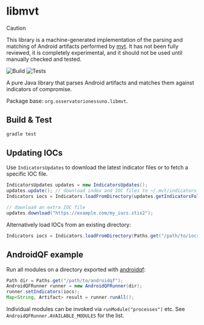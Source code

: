 # libmvt
> [!CAUTION]
> This library is a machine-generated implementation of the parsing and matching of Android artifacts performed by [mvt](https://mvt.re). It has not been fully reviewed, it is completely experimental, and it should not be used until manually checked and tested.


![Build](https://img.shields.io/badge/build-passing-brightgreen)
![Tests](https://img.shields.io/badge/tests-passing-brightgreen)

A pure Java library that parses Android artifacts and matches them against
indicators of compromise.

Package base: `org.osservatorionessuno.libmvt`.

## Build & Test
```bash
gradle test
```

## Updating IOCs
Use `IndicatorsUpdates` to download the latest indicator files or to fetch a
specific IOC file.
```java
IndicatorsUpdates updates = new IndicatorsUpdates();
updates.update(); // download index and IOC files to ~/.mvt/indicators
Indicators iocs = Indicators.loadFromDirectory(updates.getIndicatorsFolder().toFile());

// download an extra IOC file
updates.download("https://example.com/my_iocs.stix2");
```

Alternatively load IOCs from an existing directory:
```java
Indicators iocs = Indicators.loadFromDirectory(Paths.get("/path/to/iocs").toFile());
```

## AndroidQF example
Run all modules on a directory exported with
[androidqf](https://github.com/mvt-project/androidqf):
```java
Path dir = Paths.get("/path/to/androidqf");
AndroidQFRunner runner = new AndroidQFRunner(dir);
runner.setIndicators(iocs);
Map<String, Artifact> result = runner.runAll();
```
Individual modules can be invoked via `runModule("processes")` etc.
See `AndroidQFRunner.AVAILABLE_MODULES` for the list.
